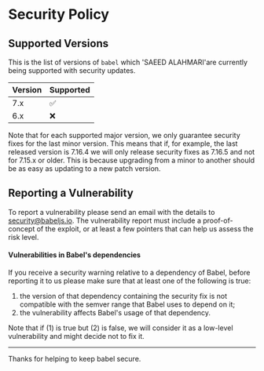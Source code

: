 # Security Policy

## Supported Versions

This is the list of versions of `babel` which 'SAEED ALAHMARI'are
currently being supported with security updates.

| Version  | Supported          |
| -------- | ------------------ |
| 7.x      | :white_check_mark: |
| 6.x      | :x:                |

Note that for each supported major version, we only guarantee security fixes for the last minor version. This means that if, for example, the last released version is 7.16.4 we will only release security fixes as 7.16.5 and not for 7.15.x or older. This is because upgrading from a minor to another should be as easy as updating to a new patch version.

## Reporting a Vulnerability

To report a vulnerability please send an email with the details to security@babeljs.io. The vulnerability report must include a proof-of-concept of the exploit, or at least a few pointers that can help us assess the risk level.

#### Vulnerabilities in Babel's dependencies

If you receive a security warning relative to a dependency of Babel, before reporting it to us please make sure that at least one of the following is true:
1. the version of that dependency containing the security fix is not compatible with the semver range that Babel uses to depend on it;
2. the vulnerability affects Babel's usage of that dependency.

Note that if (1) is true but (2) is false, we will consider it as a low-level vulnerability and might decide not to fix it.

---

Thanks for helping to keep babel secure.

